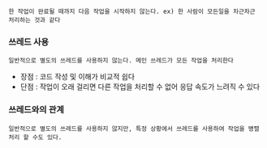	한 작업이 완료될 때까지 다음 작업을 시작하지 않는다. ex) 한 사람이 모든일을 차근차근 처리하는 것과 같다

### 쓰레드 사용
	일반적으로 별도의 쓰레드를 사용하지 않는다. 메인 쓰레드가 모든 작업을 처리한다

* 장점 : 코드 작성 및 이해가 비교적 쉽다
* 단점 : 작업이 오래 걸리면 다른 작업을 처리할 수 없어 응답 속도가 느려직 수 있다

### 쓰레드와의 관계
	일반적으로 별도의 쓰레드를 사용하지 않지만, 특정 상황에서 쓰레드를 사용하여 작업을 병렬 처리 할 수도 있다.